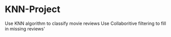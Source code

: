 # KNN-Project
Use KNN algorithm to classify movie reviews 
Use Collaboritive filtering to fill in missing reviews'
